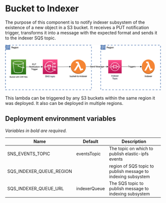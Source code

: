 # Bucket to Indexer

The purpose of this component is to notify indexer subsystem of the existence of a new object in a S3 bucket. It receives a PUT notification trigger, transforms it into a message with the expected format and sends it to the indexer SQS topic.

<img src="assets/images/bucket-to-indexer.diagram.png" alt="Bucket to indexer diagram" width="833">


This lambda can be triggered by any S3 buckets within the same region it was deployed. It also can be deployed in multiple regions.

## Deployment environment variables

_Variables in bold are required._

| Name                        | Default            | Description                                                                    |
| --------------------------- | ------------------ | ------------------------------------------------------------------------------ |
| SNS_EVENTS_TOPIC            | eventsTopic       | The topic on which to publish elastic-ipfs events |
| SQS_INDEXER_QUEUE_REGION    |                   | region of SQS topic to publish message to indexing subsystem                         |
| SQS_INDEXER_QUEUE_URL       | indexerQueue      | The SQS topic to publish message to indexing subsystem                         |
